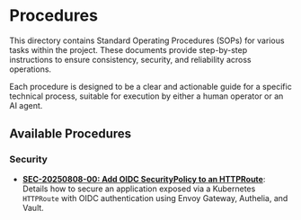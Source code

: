 # Procedures

This directory contains Standard Operating Procedures (SOPs) for various tasks within the project. These documents provide step-by-step instructions to ensure consistency, security, and reliability across operations.

Each procedure is designed to be a clear and actionable guide for a specific technical process, suitable for execution by either a human operator or an AI agent.

## Available Procedures

### Security

* **[SEC-20250808-00: Add OIDC SecurityPolicy to an HTTPRoute](./security/SEC-20250808-00.add-securitypolicy-on-httproute.md)**: Details how to secure an application exposed via a Kubernetes `HTTPRoute` with OIDC authentication using Envoy Gateway, Authelia, and Vault.
